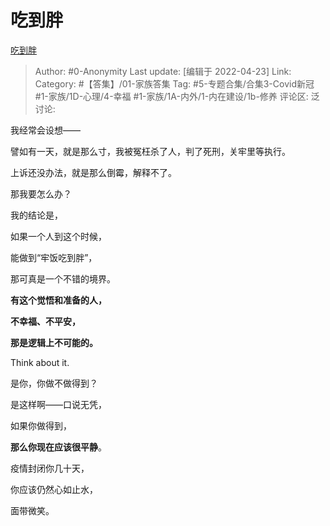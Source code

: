 # 吃到胖
[吃到胖](https://zhuanlan.zhihu.com/p/503453744)

> Author: #0-Anonymity
> Last update: [编辑于 2022-04-23]
> Link:
> Category: #【答集】/01-家族答集
> Tag: #5-专题合集/合集3-Covid新冠 #1-家族/1D-心理/4-幸福 #1-家族/1A-内外/1-内在建设/1b-修养
> 评论区:
> 泛讨论:

我经常会设想——

譬如有一天，就是那么寸，我被冤枉杀了人，判了死刑，关牢里等执行。

上诉还没办法，就是那么倒霉，解释不了。

那我要怎么办？

我的结论是，

如果一个人到这个时候，

能做到“牢饭吃到胖”，

那可真是一个不错的境界。

**有这个觉悟和准备的人，**

**不幸福、不平安，**

**那是逻辑上不可能的。**

Think about it.

是你，你做不做得到？

是这样啊——口说无凭，

如果你做得到，

**那么你现在应该很平静**。

疫情封闭你几十天，

你应该仍然心如止水，

面带微笑。

